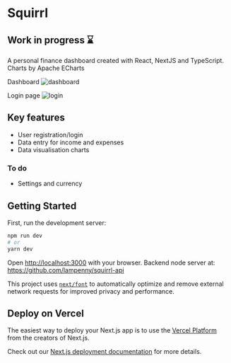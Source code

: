 # Squirrl
## Work in progress ⌛

A personal finance dashboard created with React, NextJS and TypeScript. Charts by Apache ECharts

Dashboard
![dashboard](https://github.com/user-attachments/assets/f6ecd54c-6033-4e98-85e9-1706675f0844)

Login page
![login](https://github.com/user-attachments/assets/308dde3b-fd9b-4c4d-a579-cfe94ec2becc)

## Key features
- User registration/login
- Data entry for income and expenses
- Data visualisation charts
  
### To do
- Settings and currency

## Getting Started

First, run the development server:

```bash
npm run dev
# or
yarn dev
```

Open [http://localhost:3000](http://localhost:3000) with your browser. Backend node server at: https://github.com/lampenny/squirrl-api

This project uses [`next/font`](https://nextjs.org/docs/app/building-your-application/optimizing/fonts) to automatically optimize and remove external network requests for improved privacy and performance.

## Deploy on Vercel

The easiest way to deploy your Next.js app is to use the [Vercel Platform](https://vercel.com/new?utm_medium=default-template&filter=next.js&utm_source=create-next-app&utm_campaign=create-next-app-readme) from the creators of Next.js.

Check out our [Next.js deployment documentation](https://nextjs.org/docs/app/building-your-application/deploying) for more details.
